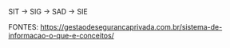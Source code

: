 SIT -> SIG -> SAD -> SIE



FONTES:
https://gestaodesegurancaprivada.com.br/sistema-de-informacao-o-que-e-conceitos/

